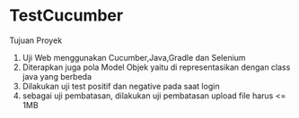 # TestCucumber
Tujuan Proyek
1. Uji Web menggunakan Cucumber,Java,Gradle dan Selenium
2. Diterapkan juga pola Model Objek  yaitu di representasikan dengan class java yang berbeda
3. Dilakukan uji test positif dan negative pada saat login
4. sebagai uji pembatasan, dilakukan uji pembatasan upload file harus <= 1MB


